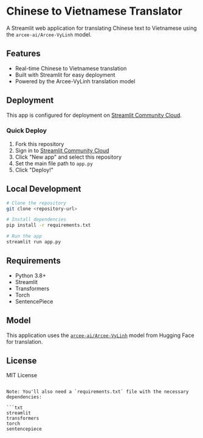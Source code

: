 # Chinese to Vietnamese Translator

A Streamlit web application for translating Chinese text to Vietnamese using the `arcee-ai/Arcee-VyLinh` model.

## Features

- Real-time Chinese to Vietnamese translation
- Built with Streamlit for easy deployment
- Powered by the Arcee-VyLinh translation model

## Deployment

This app is configured for deployment on [Streamlit Community Cloud](https://streamlit.io/cloud).

### Quick Deploy

1. Fork this repository
2. Sign in to [Streamlit Community Cloud](https://share.streamlit.io/)
3. Click "New app" and select this repository
4. Set the main file path to `app.py`
5. Click "Deploy!"

## Local Development

```bash
# Clone the repository
git clone <repository-url>

# Install dependencies
pip install -r requirements.txt

# Run the app
streamlit run app.py
```

## Requirements

- Python 3.8+
- Streamlit
- Transformers
- Torch
- SentencePiece

## Model

This application uses the [`arcee-ai/Arcee-VyLinh`](https://huggingface.co/arcee-ai/Arcee-VyLinh) model from Hugging Face for translation.

## License

MIT License
```

Note: You'll also need a `requirements.txt` file with the necessary dependencies:

```txt
streamlit
transformers
torch
sentencepiece
```
